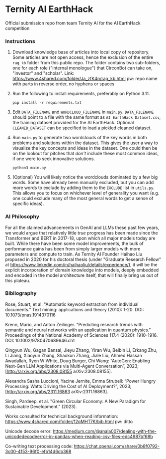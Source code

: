 # Ternity AI EarthHack
Official submission repo from team Ternity AI for the AI EarthHack competition

### Instructions

1. Download knowledge base of articles into local copy of repository.
   Some articles are not open access, hence the exclusion of the entire `rag_kb` folder from this public repo. The folder contains two sub-folders, one for each role ("internal monologue") that CirconBot can take on, "investor" and "scholar".
   Link: https://www.4shared.com/folder/Ja_zfK4n/rag_kb.html
   pw: repo name with parts in reverse order, no hyphens or spaces

2. Run the following to install requirements, preferably on Python 3.11.

   ``` pip install -r requirements.txt ```

3. Edit `DATA_FILENAME` and `WORDCLOUD_FILENAME` in `main.py`. `DATA_FILENAME` should point to a file with the same format as `AI EarthHack Dataset.csv`, the training dataset provided for the AI EarthHack. Optional `CLEANED_DATASET` can be specified to load a pickled cleaned dataset.

4. Run `main.py` to generate two wordclouds of the key words in both problems and solutions within the dataset. This gives the user a way to visualize the key concepts and ideas in the dataset. One could then be on the lookout for pitches that _don't_ include these most common ideas, if one were to seek innovative solutions.

   ``` python3 main.py ```

5. (Optional) You will likely notice the wordclouds dominated by a few big words. Some have already been manually excluded, but you can add more words to exclude by adding them to the `EXCLUDE` list in `utils.py`. This allows you to focus on whichever level of generality you want (e.g. one could exclude many of the most general words to get a sense of specific ideas).

### AI Philosophy
For all the claimed advancements in GenAI and LLMs these past few years, we would argue that relatively little _true_ progress has been made since the Transformer and BERT in 2017-18, upon which all major models today are built. While there have been some model improvements, the bulk of performance gains has been from simply larger models with more parameters and compute to train. As Ternity AI Founder Haihao Liu proposed in 2020 for his doctoral thesis (under "Graduate Research Fellow" at https://www.linkedin.com/in/haihaoliu/details/experience/), it will be the explicit incorporation of domain knowledge into models, deeply embedded and encoded in the model architecture itself, that will finally bring us out of this plateau.

### Bibliography

Rose, Stuart, et al. "Automatic keyword extraction from individual documents." Text mining: applications and theory (2010): 1-20. DOI: 10.1073/pnas.1914370116

Krenn, Mario, and Anton Zeilinger. "Predicting research trends with semantic and neural networks with an application in quantum physics." Proceedings of the National Academy of Sciences 117.4 (2020): 1910-1916. DOI: 10.1002/9780470689646.ch1

Qingyun Wu, Gagan Bansal, Jieyu Zhang, Yiran Wu, Beibin Li, Erkang Zhu, Li Jiang, Xiaoyun Zhang, Shaokun Zhang, Jiale Liu, Ahmed Hassan Awadallah, Ryen W White, Doug Burger, Chi Wang: “AutoGen: Enabling Next-Gen LLM Applications via Multi-Agent Conversation”, 2023; [http://arxiv.org/abs/2308.08155 arXiv:2308.08155].

Alexandra Sasha Luccioni, Yacine Jernite, Emma Strubell: “Power Hungry Processing: Watts Driving the Cost of AI Deployment?”, 2023; [http://arxiv.org/abs/2311.16863 arXiv:2311.16863].

Singh, Pardeep, et al. "Green Circular Economy: A New Paradigm for Sustainable Development." (2023).

Works consulted for technical background information:
https://www.4shared.com/folder/12qMHT7K/bib.html
pw: ditto

Unicode decode error:
https://medium.com/@anala007/dealing-with-the-unicodedecodeerror-in-pandas-when-reading-csv-files-edc4987bf68b

Co-writing text processing code:
https://chat.openai.com/share/0b8f0792-3c00-4153-96f0-efb14d6cb368
